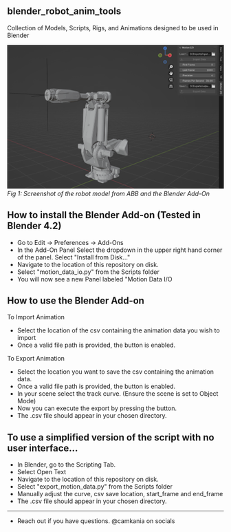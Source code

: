 ## blender_robot_anim_tools
 Collection of Models, Scripts, Rigs, and Animations designed to be used in Blender

![Robot Interface](screenshots/robot_interface.png)
*Fig 1: Screenshot of the robot model from ABB and the Blender Add-On*

How to install the Blender Add-on (Tested in Blender 4.2) 
---------------------------------------------------------
- Go to Edit -> Preferences -> Add-Ons 
- In the Add-On Panel Select the dropdown in the upper right hand corner of the panel. Select "Install from Disk..."
- Navigate to the location of this repository on disk.
- Select "motion_data_io.py" from the Scripts folder
- You will now see a new Panel labeled "Motion Data I/O

How to use the Blender Add-on
-----------------------------
To Import Animation 
- Select the location of the csv containing the animation data you wish to import
- Once a valid file path is provided, the button is enabled. 

To Export Animation
- Select the location you want to save the csv containing the animation data.
- Once a valid file path is provided, the button is enabled.
- In your scene select the track curve. (Ensure the scene is set to Object Mode)
- Now you can execute the export by pressing the button.
- The .csv file should appear in your chosen directory. 

To use a simplified version of the script with no user interface...
-------------------------------------------------------------------
- In Blender, go to the Scripting Tab. 
- Select Open Text
- Navigate to the location of this repository on disk.
- Select "export_motion_data.py" from the Scripts folder
- Manually adjust the curve, csv save location, start_frame and end_frame
- The .csv file should appear in your chosen directory. 

-------------------------------------------------------------------
- Reach out if you have questions. @camkania on socials
